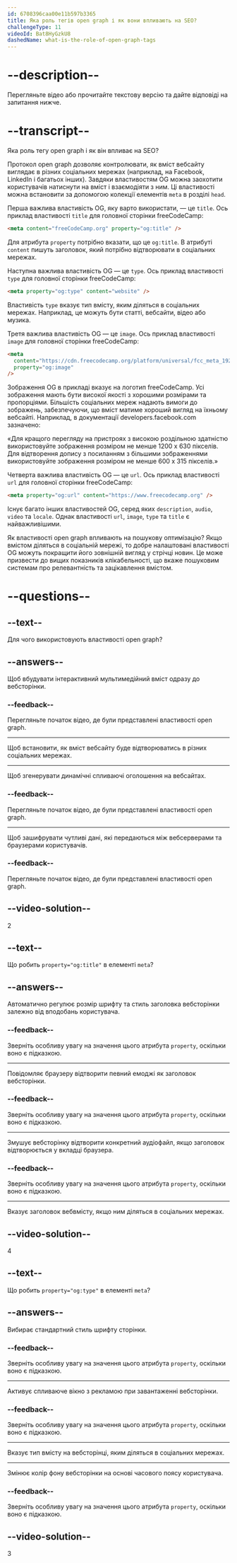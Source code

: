 ```yaml
---
id: 6708396caa00e11b597b3365
title: Яка роль тегів open graph і як вони впливають на SEO?
challengeType: 11
videoId: Bat8HyGzkU8
dashedName: what-is-the-role-of-open-graph-tags
---
```


# --description--

Перегляньте відео або прочитайте текстову версію та дайте відповіді на запитання нижче.

# --transcript--

Яка роль тегу open graph і як він впливає на SEO?

Протокол open graph дозволяє контролювати, як вміст вебсайту виглядає в різних соціальних мережах (наприклад, на Facebook, LinkedIn і багатьох інших). Завдяки властивостям OG можна заохотити користувачів натиснути на вміст і взаємодіяти з ним. Ці властивості можна встановити за допомогою колекції елементів `meta` в розділі `head`.

Перша важлива властивість OG, яку варто використати, — це `title`. Ось приклад властивості `title` для головної сторінки freeCodeCamp:

```html
<meta content="freeCodeCamp.org" property="og:title" />
```

Для атрибута `property` потрібно вказати, що це `og:title`. В атрибуті `content` пишуть заголовок, який потрібно відтворювати в соціальних мережах.

Наступна важлива властивість OG — це `type`. Ось приклад властивості `type` для головної сторінки freeCodeCamp:

```html
<meta property="og:type" content="website" />
```

Властивість `type` вказує тип вмісту, яким діляться в соціальних мережах. Наприклад, це можуть бути статті, вебсайти, відео або музика.

Третя важлива властивість OG — це `image`. Ось приклад властивості `image` для головної сторінки freeCodeCamp:

```html
<meta
  content="https://cdn.freecodecamp.org/platform/universal/fcc_meta_1920X1080-indigo.png"
  property="og:image"
/>
```

Зображення OG в прикладі вказує на логотип freeCodeCamp. Усі зображення мають бути високої якості з хорошими розмірами та пропорціями. Більшість соціальних мереж надають вимоги до зображень, забезпечуючи, що вміст матиме хороший вигляд на їхньому вебсайті. Наприклад, в документації developers.facebook.com зазначено:

«Для кращого перегляду на пристроях з високою роздільною здатністю використовуйте зображення розміром не менше 1200 x 630 пікселів. Для відтворення допису з посиланням з більшими зображеннями використовуйте зображення розміром не менше 600 x 315 пікселів.»

Четверта важлива властивість OG — це `url`. Ось приклад властивості `url` для головної сторінки freeCodeCamp:

```html
<meta property="og:url" content="https://www.freecodecamp.org" />
```

Існує багато інших властивостей OG, серед яких `description`, `audio`, `video` та `locale`. Однак властивості `url`, `image`, `type` та `title` є найважливішими.

Як властивості open graph впливають на пошукову оптимізацію? Якщо вмістом діляться в соціальній мережі, то добре налаштовані властивості OG можуть покращити його зовнішній вигляд у стрічці новин. Це може призвести до вищих показників клікабельності, що вкаже пошуковим системам про релевантність та зацікавлення вмістом.

# --questions--

## --text--

Для чого використовують властивості open graph?

## --answers--

Щоб вбудувати інтерактивний мультимедійний вміст одразу до вебсторінки.

### --feedback--

Перегляньте початок відео, де були представлені властивості open graph.

---

Щоб встановити, як вміст вебсайту буде відтворюватись в різних соціальних мережах.

---

Щоб згенерувати динамічні спливаючі оголошення на вебсайтах.

### --feedback--

Перегляньте початок відео, де були представлені властивості open graph.

---

Щоб зашифрувати чутливі дані, які передаються між вебсерверами та браузерами користувачів.

### --feedback--

Перегляньте початок відео, де були представлені властивості open graph.

## --video-solution--

2

## --text--

Що робить `property="og:title"` в елементі `meta`?

## --answers--

Автоматично регулює розмір шрифту та стиль заголовка вебсторінки залежно від вподобань користувача.

### --feedback--

Зверніть особливу увагу на значення цього атрибута `property`, оскільки воно є підказкою.

---

Повідомляє браузеру відтворити певний емоджі як заголовок вебсторінки.

### --feedback--

Зверніть особливу увагу на значення цього атрибута `property`, оскільки воно є підказкою.

---

Змушує вебсторінку відтворити конкретний аудіофайл, якщо заголовок відтворюється у вкладці браузера.

### --feedback--

Зверніть особливу увагу на значення цього атрибута `property`, оскільки воно є підказкою.

---

Вказує заголовок вебвмісту, якщо ним діляться в соціальних мережах.

## --video-solution--

4

## --text--

Що робить `property="og:type"` в елементі `meta`?

## --answers--

Вибирає стандартний стиль шрифту сторінки.

### --feedback--

Зверніть особливу увагу на значення цього атрибута `property`, оскільки воно є підказкою.

---

Активує спливаюче вікно з рекламою при завантаженні вебсторінки.

### --feedback--

Зверніть особливу увагу на значення цього атрибута `property`, оскільки воно є підказкою.

---

Вказує тип вмісту на вебсторінці, яким діляться в соціальних мережах.

---

Змінює колір фону вебсторінки на основі часового поясу користувача.

### --feedback--

Зверніть особливу увагу на значення цього атрибута `property`, оскільки воно є підказкою.

## --video-solution--

3
